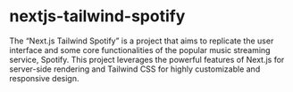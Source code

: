 # nextjs-tailwind-spotify
The “Next.js Tailwind Spotify” is a project that aims to replicate the user interface and some core functionalities of the popular music streaming service, Spotify. This project leverages the powerful features of Next.js for server-side rendering and Tailwind CSS for highly customizable and responsive design.
